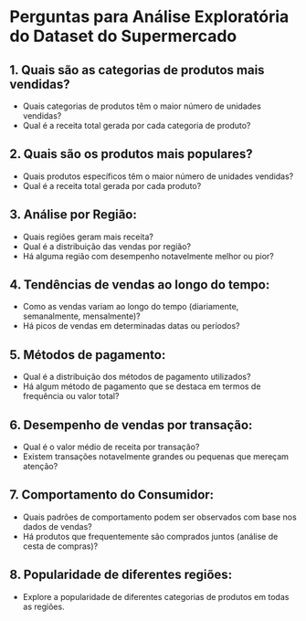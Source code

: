 # Perguntas para Análise Exploratória do Dataset do Supermercado

## 1. Quais são as categorias de produtos mais vendidas?
- Quais categorias de produtos têm o maior número de unidades vendidas?
- Qual é a receita total gerada por cada categoria de produto?

## 2. Quais são os produtos mais populares?
- Quais produtos específicos têm o maior número de unidades vendidas?
- Qual é a receita total gerada por cada produto?

## 3. Análise por Região:
- Quais regiões geram mais receita?
- Qual é a distribuição das vendas por região?
- Há alguma região com desempenho notavelmente melhor ou pior?

## 4. Tendências de vendas ao longo do tempo:
- Como as vendas variam ao longo do tempo (diariamente, semanalmente, mensalmente)?
- Há picos de vendas em determinadas datas ou períodos?

## 5. Métodos de pagamento:
- Qual é a distribuição dos métodos de pagamento utilizados?
- Há algum método de pagamento que se destaca em termos de frequência ou valor total?

## 6. Desempenho de vendas por transação:
- Qual é o valor médio de receita por transação?
- Existem transações notavelmente grandes ou pequenas que mereçam atenção?

## 7. Comportamento do Consumidor:
- Quais padrões de comportamento podem ser observados com base nos dados de vendas?
- Há produtos que frequentemente são comprados juntos (análise de cesta de compras)?

## 8. Popularidade de diferentes regiões:
- Explore a popularidade de diferentes categorias de produtos em todas as regiões.

